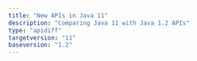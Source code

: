 ```yaml
---
title: "New APIs in Java 11"
description: "Comparing Java 11 with Java 1.2 APIs"
type: "apidiff"
targetversion: "11"
baseversion: "1.2"
---
```

